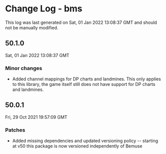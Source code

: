 # Change Log - bms

This log was last generated on Sat, 01 Jan 2022 13:08:37 GMT and should not be manually modified.

## 50.1.0
Sat, 01 Jan 2022 13:08:37 GMT

### Minor changes

- Added channel mappings for DP charts and landmines. This only applies to this library, the game itself still does not have support for DP charts and landmines.

## 50.0.1
Fri, 29 Oct 2021 19:57:09 GMT

### Patches

- Added missing dependencies and updated versioning policy -- starting at v50 this package is now versioned independently of Bemuse

